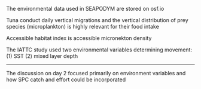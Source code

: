 The environmental data used in SEAPODYM are stored on osf.io

Tuna conduct daily vertical migrations and the vertical distribution of prey
species (microplankton) is highly relevant for their food intake

Accessible habitat index is accessible micronekton density

The IATTC study used two environmental variables determining movement:
(1) SST
(2) mixed layer depth

--------------------------------------------------------------------------------

The discussion on day 2 focused primarily on environment variables and how SPC
catch and effort could be incorporated
